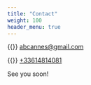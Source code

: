 ```yaml
---
title: "Contact"
weight: 100
header_menu: true
---
```


{{<icon class="fa fa-envelope">}}&nbsp;[abcannes@gmail.com](mailto:abcannes@gmail.com)

{{<icon class="fa fa-whatsapp">}}&nbsp;[+33614814081](tel:+33614814081)

See you soon!
